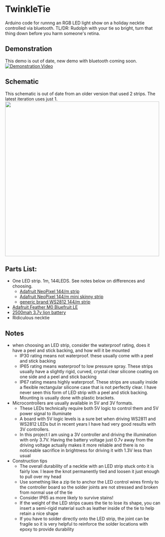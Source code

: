 # TwinkleTie
Arduino code for runnng an RGB LED light show on a holiday necktie controlled via bluetooth.
TL/DR: Rudolph with your tie so bright, turn that thing down before you harm someone's retina.

## Demonstration
This demo is out of date, new demo with bluetooth coming soon.
[![Demonstration Video](https://i.ytimg.com/vi/MoQlWXUC1UQ/0.jpg)](https://youtu.be/MoQlWXUC1UQ)

## Schematic
This schematic is out of date from an older version that used 2 strips. The latest iteration uses just 1.
<img src="https://github.com/greglarious/TwinkleTie/blob/master/TwinkleTieSchematic.png?raw=true" width="500" height="500" />

## Parts List:
- One LED strip. 1m, 144LEDS. See notes below on differences and choosing.
  - [Adafruit NeoPixel 144/m strip](https://www.adafruit.com/product/1506)
  - [Adafruit NeoPixel 144/m mini skinny strip](https://www.adafruit.com/product/2970)
  - [generic brand WS2812 144/m strip](https://www.google.com/search?q=BTF-LIGHTING+WS2812B+144+LEDs) 
- [Adafruit Feather M0 Bluefruit LE](https://www.adafruit.com/product/2995)
- [2500mah 3.7v lion battery](https://www.adafruit.com/product/328)
- Ridiculous necktie

## Notes
- when choosing an LED strip, consider the waterproof rating, does it have a peel and stick backing, and how will it be mounted
  - IP30 rating means not waterproof. these usually come with a peel and stick backing
  - IP65 rating means waterproof to low pressure spray. These strips usually have a slightly rigid, curved, crystal clear silicone coating on one side and a peel and stick backing
  - IP67 rating means highly waterproof. These strips are usually inside a flexible rectangular silicone case that is not perfectly clear. I have never seen this form of LED strip with a peel and stick backing. Mounting is usually done with plastic brackets.
- Microcontrollers are usually available in 5V and 3V formats.
  - These LEDs technically require both 5V logic to control them and 5V power signal to illuminate
  - A board with 5V logic levels is a sure bet when driving WS2811 and WS2812 LEDs but in recent years I have had very good results with 3V controllers. 
  - In this project I am using a 3V controller and driving the illumination with only 3.7V. Having the battery voltage just 0.7v away from the driving voltage actually makes it more reliable and there is no noticeable sacrifice in brightness for driving it with 1.3V less than usual 
- Construction tips
  - The overall durability of a necktie with an LED strip stuck onto it is fairly low. I leave the knot permanently tied and loosen it just enough to pull over my head
  - Use something like a zip tie to anchor the LED control wires firmly to the controller board so the solder joints are not stressed and broken from normal use of the tie
  - Consider IP65 as more likely to survive stains!
  - If the weight of the LED strips caues the tie to lose its shape, you can insert a semi-rigid material such as leather inside of the tie to help retain a nice shape
  - If you have to solder directly onto the LED strip, the joint can be fragile so it is very helpful to reinforce the solder locations with epoxy to provide durability
